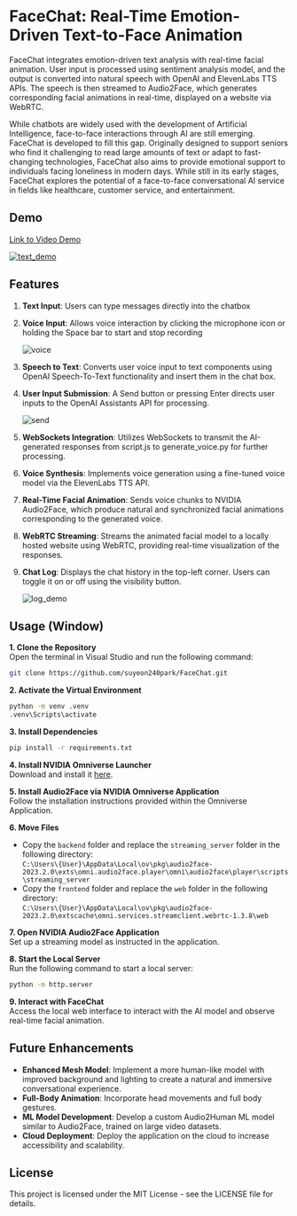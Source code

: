 # FaceChat: Real-Time Emotion-Driven Text-to-Face Animation
FaceChat integrates emotion-driven text analysis with real-time facial animation. User input is processed using sentiment analysis model, and the output is converted into natural speech with OpenAI and ElevenLabs TTS APIs. The speech is then streamed to Audio2Face, which generates corresponding facial animations in real-time, displayed on a website via WebRTC.

While chatbots are widely used with the development of Artificial Intelligence, face-to-face interactions through AI are still emerging. FaceChat is developed to fill this gap. Originally designed to support seniors who find it challenging to read large amounts of text or adapt to fast-changing technologies, FaceChat also aims to provide emotional support to individuals facing loneliness in modern days. While still in its early stages, FaceChat explores the potential of a face-to-face conversational AI service in fields like healthcare, customer service, and entertainment.


## Demo
[Link to Video Demo](https://www.youtube.com/watch?v=jsKBskNUAYM)

[![text_demo](https://github.com/user-attachments/assets/39155820-a99e-44c1-89a7-0098ed3260a1)](https://www.youtube.com/watch?v=jsKBskNUAYM)


## Features
1. **Text Input**: Users can type messages directly into the chatbox

2. **Voice Input**: Allows voice interaction by clicking the microphone icon or holding the Space bar to start and stop recording

    ![voice](https://github.com/user-attachments/assets/9eaeb275-b00c-4c4e-b914-2c765c92b187)


4. **Speech to Text**: Converts user voice input to text components using OpenAI Speech-To-Text functionality and insert them in the chat box.


5. **User Input Submission**: A Send button or pressing Enter directs user inputs to the OpenAI Assistants API for processing.

    ![send](https://github.com/user-attachments/assets/95ac17a4-d6a0-4ab4-a5eb-6f0b503e117d)


6. **WebSockets Integration**: Utilizes WebSockets to transmit the AI-generated responses from script.js to generate_voice.py for further processing.

7. **Voice Synthesis**: Implements voice generation using a fine-tuned voice model via the ElevenLabs TTS API.

8. **Real-Time Facial Animation**: Sends voice chunks to NVIDIA Audio2Face, which produce natural and synchronized facial animations corresponding to the generated voice.

9. **WebRTC Streaming**: Streams the animated facial model to a locally hosted website using WebRTC, providing real-time visualization of the responses.

10. **Chat Log**: Displays the chat history in the top-left corner. Users can toggle it on or off using the visibility button.

    ![log_demo](https://github.com/user-attachments/assets/15e41699-f049-4181-9306-e4c69fc44264)


## Usage (Window)
**1. Clone the Repository**<br />
Open the terminal in Visual Studio and run the following command:<br />

```bash
git clone https://github.com/suyeon240park/FaceChat.git
```

**2. Activate the Virtual Environment**<br />
```bash
python -m venv .venv
.venv\Scripts\activate
```

**3. Install Dependencies**<br />
```bash
pip install -r requirements.txt
```

**4. Install NVIDIA Omniverse Launcher**<br />
Download and install it [here](https://www.nvidia.com/en-us/omniverse/).

**5. Install Audio2Face via NVIDIA Omniverse Application**<br />
Follow the installation instructions provided within the Omniverse Application.

**6. Move Files**<br />
- Copy the `backend` folder and replace the `streaming_server` folder in the following directory:<br />
  `C:\Users\{User}\AppData\Local\ov\pkg\audio2face-2023.2.0\exts\omni.audio2face.player\omni\audio2face\player\scripts\streaming_server`<br />
- Copy the `frontend` folder and replace the `web` folder in the following directory:<br />
  `C:\Users\{User}\AppData\Local\ov\pkg\audio2face-2023.2.0\extscache\omni.services.streamclient.webrtc-1.3.8\web`

**7. Open NVIDIA Audio2Face Application**<br />
Set up a streaming model as instructed in the application.

**8. Start the Local Server**<br />
Run the following command to start a local server:<br />
```bash
python -m http.server
```

**9. Interact with FaceChat**<br />
Access the local web interface to interact with the AI model and observe real-time facial animation.


## Future Enhancements
- **Enhanced Mesh Model**: Implement a more human-like model with improved background and lighting to create a natural and immersive conversational experience.
- **Full-Body Animation**: Incorporate head movements and full body gestures.
- **ML Model Development**: Develop a custom Audio2Human ML model similar to Audio2Face, trained on large video datasets.
- **Cloud Deployment**: Deploy the application on the cloud to increase accessibility and scalability.


## License
This project is licensed under the MIT License - see the LICENSE file for details.
